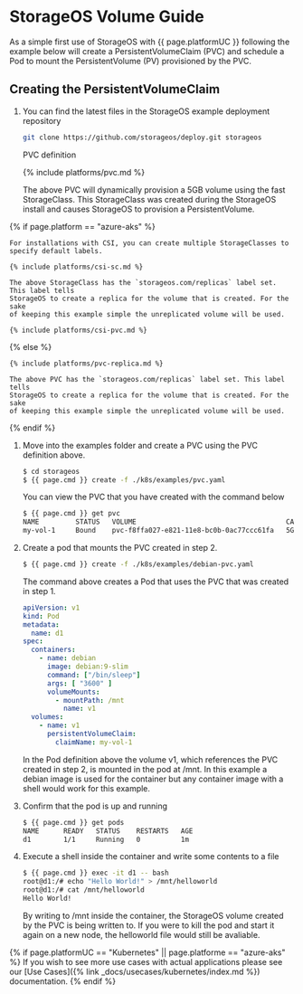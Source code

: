 # StorageOS Volume Guide

As a simple first use of StorageOS with {{ page.platformUC }} following the example below will create
a PersistentVolumeClaim (PVC) and schedule a Pod to mount the PersistentVolume
(PV) provisioned by the PVC. 

## Creating the PersistentVolumeClaim

1. You can find the latest files in the StorageOS example deployment repository
    ```bash 
    git clone https://github.com/storageos/deploy.git storageos
    ```
    PVC definition

    {% include platforms/pvc.md %}

    The above PVC will dynamically provision a 5GB volume using the fast
    StorageClass. This StorageClass was created during the StorageOS install
    and causes StorageOS to provision a PersistentVolume. 

{% if page.platform == "azure-aks" %}

    For installations with CSI, you can create multiple StorageClasses to
    specify default labels.

    {% include platforms/csi-sc.md %}

    The above StorageClass has the `storageos.com/replicas` label set. This label tells
    StorageOS to create a replica for the volume that is created. For the sake
    of keeping this example simple the unreplicated volume will be used.

    {% include platforms/csi-pvc.md %}

{% else %}

    {% include platforms/pvc-replica.md %}

    The above PVC has the `storageos.com/replicas` label set. This label tells
    StorageOS to create a replica for the volume that is created. For the sake
    of keeping this example simple the unreplicated volume will be used.

{% endif %}

1.  Move into the examples folder and create a PVC using the PVC definition above. 
    ```bash
    $ cd storageos
    $ {{ page.cmd }} create -f ./k8s/examples/pvc.yaml
     ```
    You can view the PVC that you have created with the command below
    ```bash
    $ {{ page.cmd }} get pvc
    NAME         STATUS   VOLUME                                     CAPACITY   ACCESS MODES   STORAGECLASS   AGE
    my-vol-1     Bound    pvc-f8ffa027-e821-11e8-bc0b-0ac77ccc61fa   5Gi        RWO            fast           1m
    ```
1. Create a pod that mounts the PVC created in step 2. 

    ```bash
    $ {{ page.cmd }} create -f ./k8s/examples/debian-pvc.yaml
    ```
    The command above creates a Pod that uses the PVC that was created in step 1. 
    ```yaml
    apiVersion: v1
    kind: Pod
    metadata:
      name: d1
    spec:
      containers:
        - name: debian
          image: debian:9-slim
          command: ["/bin/sleep"]
          args: [ "3600" ]
          volumeMounts:
            - mountPath: /mnt
              name: v1
      volumes:
        - name: v1
          persistentVolumeClaim:
            claimName: my-vol-1
    ```
    In the Pod definition above the volume v1, which references the PVC created
    in step 2, is mounted in the pod at /mnt. In this example a debian image is
    used for the container but any container image with a shell would work for
    this example.

1. Confirm that the pod is up and running
    ```bash 
    $ {{ page.cmd }} get pods
    NAME      READY   STATUS    RESTARTS   AGE
    d1        1/1     Running   0          1m
    ```

1. Execute a shell inside the container and write some contents to a file
    ```bash
    $ {{ page.cmd }} exec -it d1 -- bash 
    root@d1:/# echo "Hello World!" > /mnt/helloworld
    root@d1:/# cat /mnt/helloworld
    Hello World!
    ```
    By writing to /mnt inside the container, the StorageOS volume created by
    the PVC is being written to. If you were to kill the pod and start it again
    on a new node, the helloworld file would still be avaliable.

{% if page.platformUC == "Kubernetes" || page.platforme == "azure-aks" %}
    If you wish to see more use cases with actual applications please see our
    [Use Cases]({% link _docs/usecases/kubernetes/index.md %}) documentation.
{% endif %}
